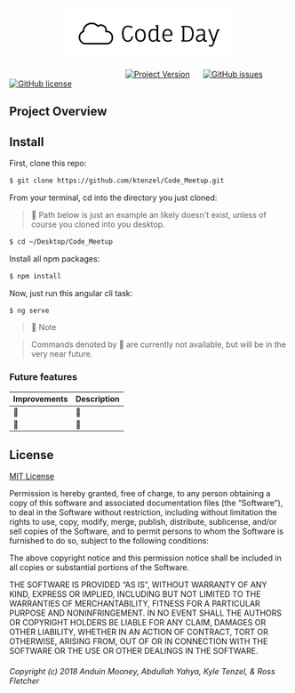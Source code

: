<p align="center"><img width="60%" src="src/assets/codeday_logo.png"></p>

&nbsp;&nbsp;&nbsp;&nbsp;&nbsp;&nbsp;&nbsp;&nbsp;&nbsp;&nbsp;&nbsp;&nbsp;&nbsp;&nbsp;&nbsp;&nbsp;&nbsp;&nbsp;&nbsp;&nbsp;&nbsp;&nbsp;&nbsp;&nbsp;&nbsp;&nbsp;&nbsp;&nbsp;&nbsp;&nbsp;&nbsp;&nbsp;&nbsp;
&nbsp;&nbsp;&nbsp;&nbsp;&nbsp;&nbsp;&nbsp;&nbsp;&nbsp;&nbsp;&nbsp;&nbsp;&nbsp;&nbsp;
&nbsp;&nbsp;&nbsp;
[![Project Version](https://img.shields.io/badge/Ver-0.1.0-blue.svg?style=for-the-badge)](https://github.com/ktenzel/Code_Meetup.git)
&nbsp;&nbsp;&nbsp;&nbsp;
[![GitHub issues](https://img.shields.io/github/issues/ktenzel/Code_Meetup.svg?style=for-the-badge)](https://github.com/ktenzel/Code_Meetup/issues)
&nbsp;&nbsp;&nbsp;&nbsp;
[![GitHub license](https://img.shields.io/github/license/ktenzel/Code_Meetup.svg?style=for-the-badge)](https://github.com/ktenzel/Code_Meetup/blob/master/LICENSE)


## Project Overview
<!-- Basic Overview goes here -->

## Install

First, clone this repo:

```sh
$ git clone https://github.com/ktenzel/Code_Meetup.git
```

From your terminal, cd into the directory you just cloned:

> :children_crossing: Path below is just an example an likely doesn't exist, unless of course you cloned into you desktop.

```sh
$ cd ~/Desktop/Code_Meetup
```

Install all npm packages:

```sh
$ npm install
```

Now, just run this angular cli task:

```sh
$ ng serve
```

> :bell: Note

> Commands denoted by :construction: are currently not available, but will be in the very near future.
### Future features

| Improvements | Description |
| :------------- | :------------- |
| :construction: | :construction: |   
| :construction: | :construction: |

## License

[MIT License][Arbitrary case-insensitive reference text]

Permission is hereby granted, free of charge, to any person obtaining a copy of this software and associated documentation files (the “Software”), to deal in the Software without restriction, including without limitation the rights to use, copy, modify, merge, publish, distribute, sublicense, and/or sell copies of the Software, and to permit persons to whom the Software is furnished to do so, subject to the following conditions:

The above copyright notice and this permission notice shall be included in all copies or substantial portions of the Software.

THE SOFTWARE IS PROVIDED “AS IS”, WITHOUT WARRANTY OF ANY KIND, EXPRESS OR IMPLIED, INCLUDING BUT NOT LIMITED TO THE WARRANTIES OF MERCHANTABILITY, FITNESS FOR A PARTICULAR PURPOSE AND NONINFRINGEMENT. IN NO EVENT SHALL THE AUTHORS OR COPYRIGHT HOLDERS BE LIABLE FOR ANY CLAIM, DAMAGES OR OTHER LIABILITY, WHETHER IN AN ACTION OF CONTRACT, TORT OR OTHERWISE, ARISING FROM, OUT OF OR IN CONNECTION WITH THE SOFTWARE OR THE USE OR OTHER DEALINGS IN THE SOFTWARE.

###### Copyright (c) 2018 Anduin Mooney, Abdullah Yahya, Kyle Tenzel, & Ross Fletcher

[arbitrary case-insensitive reference text]: https://ayahya.mit-license.org
